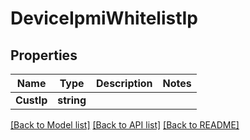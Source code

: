 # DeviceIpmiWhitelistIp

## Properties

Name | Type | Description | Notes
------------ | ------------- | ------------- | -------------
**CustIp** | **string** |  | 

[[Back to Model list]](../README.md#documentation-for-models) [[Back to API list]](../README.md#documentation-for-api-endpoints) [[Back to README]](../README.md)


